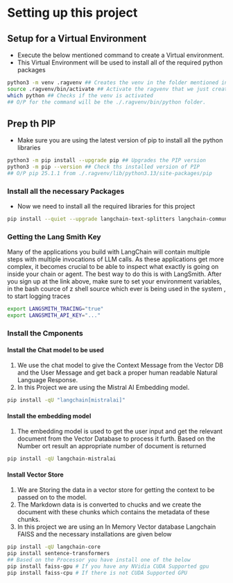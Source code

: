 # Setting up this project

## Setup for a Virtual Environment
* Execute the below mentioned command to create a Virtual environment.
* This Virtual Environment will be used to install all of the required python packages
```bash
python3 -m venv .ragvenv ## Creates the venv in the folder mentioned in the second argument
source .ragvenv/bin/activate ## Activate the ragvenv that we just created
which python ## Checks if the venv is activated
## O/P for the command will be the ./.ragvenv/bin/python folder.
```

## Prep th PIP
* Make sure you are using the latest version of pip to install all the python libraries
```bash
python3 -m pip install --upgrade pip ## Upgrades the PIP version
python3 -m pip --version ## Check ths installed version of PIP
## O/P pip 25.1.1 from ./.ragvenv/lib/python3.13/site-packages/pip
```


### Install all the necessary Packages
* Now we need to install all the required libraries for this project
```bash
pip install --quiet --upgrade langchain-text-splitters langchain-community langgraph
```

### Getting the Lang Smith Key
Many of the applications you build with LangChain will contain multiple steps with multiple invocations of LLM calls. As these applications get more complex, it becomes crucial to be able to inspect what exactly is going on inside your chain or agent. The best way to do this is with LangSmith.
After you sign up at the link above, make sure to set your environment variables, in the bash cource of z shell source which ever is being used in the system ,  to start logging traces

```bash
export LANGSMITH_TRACING="true"
export LANGSMITH_API_KEY="..."
```

### Install the Cmponents
#### Install the Chat model to be used
1. We use the chat model to give the Context Message from the Vector DB and the User Message and get back a proper human readable Natural Language Response.
2. In this Project we are using the Mistral AI Embedding model.

```bash
pip install -qU "langchain[mistralai]"
```
#### Install the embedding model
1. The embedding model is used to get the user input and get the relevant document from the Vector Database to process it furth. Based on the Number ort result an appropriate number of document is returned
```bash
pip install -qU langchain-mistralai
```

#### Install Vector Store
1. We are Storing the data in a vector store for getting the context to be passed on to the model.
2. The Markdown data is is converted to chucks and we create the document with these chunks which contains the metadata of these chunks.
3. In this project we are using an In Memory Vector database Langchain FAISS and the necessary installations are given below
```bash
pip install -qU langchain-core
pip install sentence-transformers
## Based on the Processor you have install one of the below
pip install faiss-gpu # If you have any NVidia CUDA Supported gpu
pip install faiss-cpu # If there is not CUDA Supported GPU
```
